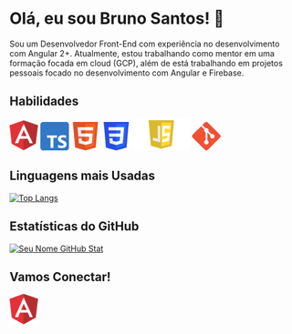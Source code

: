 # Olá, eu sou Bruno Santos! 👋

Sou um Desenvolvedor Front-End com experiência no desenvolvimento com Angular 2+. Atualmente, estou trabalhando como mentor em uma formação focada em cloud (GCP), além de está trabalhando em projetos pessoais focado no desenvolvimento com Angular e Firebase.


## Habilidades

<img src="/assets/Angular.png" width="50">   <img src="/assets/Typescript.png" width="50">  <img src="/assets/HTML.png" width="50">  <img src="/assets/CSS3.png" width="50">  <img src="/assets/javascript.png" width="100"> <img src="/assets/Git.png" width="50">

## Linguagens mais Usadas

[![Top Langs](https://github-readme-stats.vercel.app/api/top-langs/?username=BrunoBSantos1&layout=compact)](https://github.com/seu-username)

## Estatísticas do GitHub

[![Seu Nome GitHub Stat](https://github-readme-stats.vercel.app/api?username=BrunoBSantos1&show_icons=true&count_private=true)](https://github.com/seu-username)


## Vamos Conectar!

<a src="https://www.linkedin.com/in/bruno-batista-santos-367a351b5/" target="blank"><img src="/assets/Angular.png" width="50"></a>


